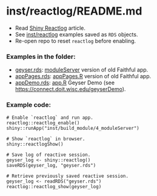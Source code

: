 # inst/reactlog/README.md 

- Read [Shiny Reactlog](https://rstudio.github.io/reactlog/articles/reactlog.html) article.
- See [inst/reactlog](https://github.com/byandell/geyser/blob/main/inst/reactlog) examples saved as `RDS` objects.
- Re-open repo to reset `reactlog` before enabling.

### Examples in the folder:

- [geyser.rds](https://github.com/byandell/geyser/blob/main/inst/reactlog/geyser.rds):
[moduleServer](https://github.com/byandell/geyser/blob/main/inst/build_module/4_moduleServer)
version of old Faithful app.
- [appPages.rds](https://github.com/byandell/geyser/blob/main/inst/reactlog/geyser.rds):
[appPages.R](https://github.com/byandell/geyser/blob/main/inst/connect_modules/appPages.R)
version of old Faithful app.
- [appDemo.rds](https://github.com/byandell/geyser/blob/main/inst/reactlog/geyser.rds):
[app.R](https://github.com/byandell/geyser/blob/main/inst/connect_modules/app.R)
Geyser Demo
(see <https://connect.doit.wisc.edu/geyserDemo>).

### Example code:

```
# Enable `reactlog` and run app.
reactlog::reactlog_enable()
shiny::runApp("inst/build_module/4_moduleServer")

# Show `reactlog` in browser.
shiny::reactlogShow()

# Save log of reactive session.
geyser_log <- shiny::reactlog()
saveRDS(geyser_log, "geyser.rds")

# Retrieve previously saved reactive session.
geyser_log <- readRDS("geyser.rds")
reactlog::reactlog_show(geyser_log)
```

